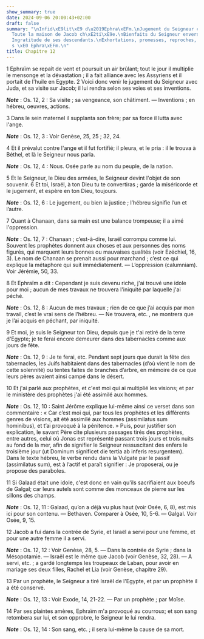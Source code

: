 ```yaml
---
show_summary: true
date: 2024-09-06 20:00:43+02:00
draft: false
summary: "\nInfid\xE9lit\xE9 d\u2019Ephra\xEFm.\nJugement du Seigneur contre Juda.\n\
  Toute la maison de Jacob ch\xE2ti\xE9e.\nBienfaits du Seigneur envers ce patriarche.\n\
  Ingratitude de ses descendants.\nExhortations, promesses, reproches, menaces adress\xE9\
  s \xE0 Ephra\xEFm.\n"
title: Chapitre 12
---
```





1 Ephraïm se repaît de vent et poursuit un air brûlant; tout le jour il multiplie le mensonge et la dévastation ; il a fait alliance avec les Assyriens et il portait de l'huile en Egypte. 2 Voici donc venir le jugement du Seigneur avec Juda, et sa visite sur Jacob; il lui rendra selon ses voies et ses inventions.

***Note*** :  Os. 12, 2 : Sa visite ; sa vengeance, son châtiment. ― Inventions ; en hébreu, oeuvres, actions.

3 Dans le sein maternel il supplanta son frère; par sa force il lutta avec l'ange.

***Note*** :  Os. 12, 3 : Voir Genèse, 25, 25 ; 32, 24.


4 Et il prévalut contre l'ange et il fut fortifié; il pleura, et le pria : il le trouva à Béthel, et là le Seigneur nous parla.

***Note*** :  Os. 12, 4 : Nous. Osée parle au nom du peuple, de la nation.

5 Et le Seigneur, le Dieu des armées, le Seigneur devint l'objet de son souvenir. 6 Et toi, Israël, à ton Dieu tu te convertiras ; garde la miséricorde et le jugement, et espère en ton Dieu, toujours.

***Note*** :  Os. 12, 6 : Le jugement, ou bien la justice ; l’hébreu signifie l’un et l’autre.

7 Quant à Chanaan, dans sa main est une balance trompeuse; il a aimé l'oppression.

***Note*** :  Os. 12, 7 : Chanaan ; c’est-à-dire, Israël corrompu comme lui. Souvent les prophètes donnent aux choses et aux personnes des noms figurés, qui marquent leurs bonnes ou mauvaises qualités (voir Ezéchiel, 16, 3). Le nom de Chanaan se prenait aussi pour marchand ; c’est ce qui explique la métaphore qui suit immédiatement. ― L’oppression (calumniam). Voir Jérémie, 50, 33.


8 Et Ephraïm a dit : Cependant je suis devenu riche, j'ai trouvé une idole pour moi ; aucun de mes travaux ne trouvera l'iniquité par laquelle j'ai péché.

***Note*** :  Os. 12, 8 : Aucun de mes travaux ; rien de ce que j’ai acquis par mon travail, c’est le vrai sens de l’hébreu. ― Ne trouvera, etc. , ne montrera que je l’ai acquis en péchant, par iniquité.

9 Et moi, je suis le Seigneur ton Dieu, depuis que je t'ai retiré de la terre d'Egypte; je te ferai encore demeurer dans des tabernacles comme aux jours de fête.

***Note*** :  Os. 12, 9 : Je te ferai, etc. Pendant sept jours que durait la fête des tabernacles, les Juifs habitaient dans des tabernacles (d’où vient le nom de cette solennité) ou tentes faites de branches d’arbre, en mémoire de ce que leurs pères avaient ainsi campé dans le désert.


10 Et j'ai parlé aux prophètes, et c'est moi qui ai multiplié les visions; et par le ministère des prophètes j'ai été assimilé aux hommes.

***Note*** :  Os. 12, 10 : Saint Jérôme explique lui-même ainsi ce verset dans son commentaire : « Car c’est moi qui, par tous les prophètes et les différents genres de visions, ait été assimilé aux hommes (assimilatus sum hominibus), et t’ai provoqué à la pénitence. » Puis, pour justifier son explication, le savant Père cite plusieurs passages tirés des prophètes, entre autres, celui où Jonas est représenté passant trois jours et trois nuits au fond de la mer, afin de signifier le Seigneur ressuscitant des enfers le troisième jour (ut Dominum significet die tertia ab inferis resurgentem). Dans le texte hébreu, le verbe rendu dans la Vulgate par le passif (assimilatus sum), est à l’actif et paraît signifier : Je proposerai, ou je propose des paraboles.

11 Si Galaad était une idole, c'est donc en vain qu'ils sacrifiaient aux boeufs de Galgal; car leurs autels sont comme des monceaux de pierre sur les sillons des champs.

***Note*** :  Os. 12, 11 : Galaad, qu’on a déjà vu plus haut (voir Osée, 6, 8), est mis ici pour son contenu. ― Bethaven. Comparer à Osée, 10, 5-6. ― Galgal. Voir Osée, 9, 15.

12 Jacob a fui dans la contrée de Syrie, et Israël a servi pour une femme, et pour une autre femme il a servi.

***Note*** :  Os. 12, 12 : Voir Genèse, 28, 5. ― Dans la contrée de Syrie ; dans la Mésopotamie. ― Israël est le même que Jacob (voir Genèse, 32, 28). ― A servi, etc. ; a gardé longtemps les troupeaux de Laban, pour avoir en mariage ses deux filles, Rachel et Lia (voir Genèse, chapitre 29).


13 Par un prophète, le Seigneur a tiré Israël de l'Egypte, et par un prophète il a été conservé.

***Note*** :  Os. 12, 13 : Voir Exode, 14, 21-22. ― Par un prophète ; par Moïse.

14 Par ses plaintes amères, Ephraïm m'a provoqué au courroux; et son sang retombera sur lui, et son opprobre, le Seigneur le lui rendra.

***Note*** :  Os. 12, 14 : Son sang, etc. ; il sera lui-même la cause de sa mort.


